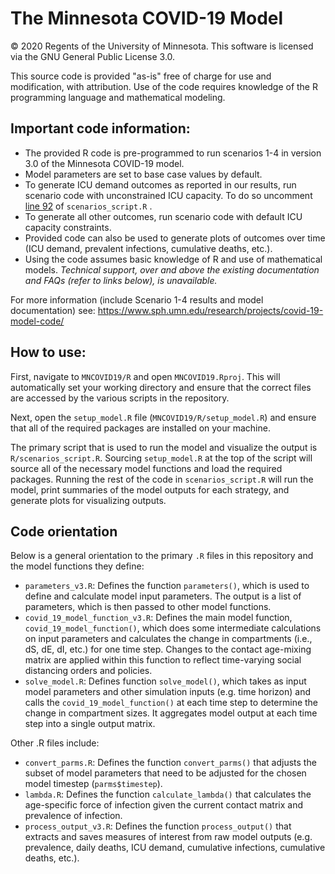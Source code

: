 # The Minnesota COVID-19 Model

© 2020 Regents of the University of Minnesota. This software is licensed via the GNU General Public License 3.0.

This source code is provided "as-is" free of charge for use and modification, with attribution. Use of the code requires knowledge of the R programming language and mathematical modeling.  

## Important code information:
- The provided R code is pre-programmed to run scenarios 1-4 in version 3.0 of the Minnesota COVID-19 model.
- Model parameters are set to base case values by default. 
- To generate ICU demand outcomes as reported in our results, run scenario code with unconstrained ICU capacity. To do so uncomment [line 92](https://github.com/MN-COVID19-Model/Model_v3/blob/742bf4eb323b9769af2e9c5a2d8131e1bc652848/R/scenarios_script.R#L92) of ```scenarios_script.R``` .
- To generate all other outcomes, run scenario code with default ICU capacity constraints.
- Provided code can also be used to generate plots of outcomes over time (ICU demand, prevalent infections, cumulative deaths, etc.).
- Using the code assumes basic knowledge of R and use of mathematical models. *Technical support, over and above the existing documentation and FAQs (refer to links below), is unavailable.*

For more information (include Scenario 1-4 results and model documentation) see: https://www.sph.umn.edu/research/projects/covid-19-model-code/

## How to use:
First, navigate to ```MNCOVID19/R``` and open ```MNCOVID19.Rproj```. This will automatically set your working directory and ensure that the correct files are accessed by the various scripts in the repository.

Next, open the ```setup_model.R``` file (```MNCOVID19/R/setup_model.R```) and ensure that all of the required packages are installed on your machine.

The primary script that is used to run the model and visualize the output is ```R/scenarios_script.R```. Sourcing ```setup_model.R``` at the top of the script will source all of the necessary model functions and load the required packages. Running the rest of the code in ```scenarios_script.R``` will run the model, print summaries of the model outputs for each strategy, and generate plots for visualizing outputs.

## Code orientation

Below is a general orientation to the primary ```.R``` files in this repository and the model functions they define:
- ```parameters_v3.R```: Defines the function ```parameters()```, which is used to define and calculate model input parameters. The output is a list of parameters, which is then passed to other model functions.
- ```covid_19_model_function_v3.R```: Defines the main model function, ```covid_19_model_function()```, which does some intermediate calculations on input parameters and calculates the change in compartments (i.e., dS, dE, dI, etc.) for one time step. Changes to the contact age-mixing matrix are applied within this function to reflect time-varying social distancing orders and policies.
- ```solve_model.R```: Defines function ```solve_model()```, which takes as input model parameters and other simulation inputs (e.g. time horizon) and calls the ```covid_19_model_function()``` at each time step to determine the change in compartment sizes. It aggregates model output at each time step into a single output matrix.

Other .R files include:
- ```convert_parms.R```: Defines the function ```convert_parms()``` that adjusts the subset of model parameters that need to be adjusted for the chosen model timestep (```parms$timestep```).
- ```lambda.R```: Defines the function ```calculate_lambda()``` that calculates the age-specific force of infection given the current contact matrix and prevalence of infection.
- ```process_output_v3.R```: Defines the function ```process_output()``` that extracts and saves measures of interest from raw model outputs (e.g. prevalence, daily deaths, ICU demand, cumulative infections, cumulative deaths, etc.).

